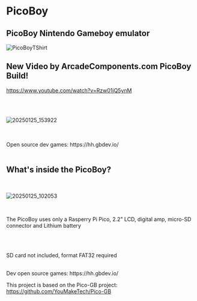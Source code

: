 # PicoBoy

## PicoBoy Nintendo Gameboy emulator <cr>

![PicoBoyTShirt](https://github.com/user-attachments/assets/b02f0cb1-ecb2-4f1d-9373-f5fda22441da)

<cr>
  
## New Video by ArcadeComponents.com PicoBoy Build!<cr>

https://www.youtube.com/watch?v=Rzw01jQ5ynM

<cr>

<br>

<br>

![20250125_153922](https://github.com/user-attachments/assets/92d04166-2b66-4824-af5c-be4717eea7c7)

<br>
<br>
Open source dev games: https://hh.gbdev.io/
<br>
<br>

## What's inside the PicoBoy? <br>

<br>

![20250125_102053](https://github.com/user-attachments/assets/bee4680c-ffb9-4c7f-8746-392bec679805)

  
<br>

The PicoBoy uses only a Rasperry Pi Pico, 2.2" LCD, digital amp, micro-SD connector and Lithium battery<Br>

  
<br>

<br>

SD card not included, format FAT32 required <br>
    
<br>
Dev open source games: https://hh.gbdev.io/

This project is based on the Pico-GB project: https://github.com/YouMakeTech/Pico-GB<br>



